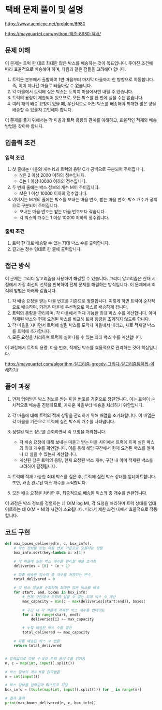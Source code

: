 # 택배 문제 풀이 및 설명

<https://www.acmicpc.net/problem/8980>

<https://mayquartet.com/python-백준-8980-택배/>

## 문제 이해

이 문제는 트럭 한 대로 최대한 많은 박스를 배송하는 것이 목표입니다. 주어진 조건에 따라 효율적으로 배송해야 하며, 다음과 같은 점들을 고려해야 합니다.

1. 트럭은 본부에서 출발하여 1번 마을부터 마지막 마을까지 한 방향으로 이동합니다. 즉, 이미 지나간 마을로 되돌아갈 수 없습니다.
2. 각 마을에서 트럭에 실은 박스는 도착지 마을에서만 내릴 수 있습니다.
3. 트럭의 용량이 제한되어 있으므로, 모든 박스를 한 번에 실을 수는 없습니다.
4. 여러 개의 배송 요청이 있을 때, 우선적으로 어떤 박스를 배송해야 최대한 많은 양을 배송할 수 있을지 고민해야 합니다.

이 문제를 풀기 위해서는 각 마을과 트럭 용량의 관계를 이해하고, 효율적인 적재와 배송 방법을 찾아야 합니다.

## 입출력 조건

### 입력 조건

1. 첫 줄에는 마을의 개수 N과 트럭의 용량 C가 공백으로 구분되어 주어집니다.
   - N은 2 이상 2000 이하의 정수입니다.
   - C는 1 이상 10000 이하의 정수입니다.
2. 두 번째 줄에는 박스 정보의 개수 M이 주어집니다.
   - M은 1 이상 10000 이하의 정수입니다.
3. 이어지는 M개의 줄에는 박스를 보내는 마을 번호, 받는 마을 번호, 박스 개수가 공백으로 구분되어 주어집니다.
   - 보내는 마을 번호는 받는 마을 번호보다 작습니다.
   - 각 박스의 개수는 1 이상 10000 이하의 정수입니다.

### 출력 조건

1. 트럭 한 대로 배송할 수 있는 최대 박스 수를 출력합니다.
2. 결과는 정수 형태로 한 줄에 출력합니다.

## 접근 방식

이 문제는 그리디 알고리즘을 사용하여 해결할 수 있습니다. 그리디 알고리즘은 현재 시점에서 가장 최선의 선택을 반복하여 전체 문제를 해결하는 방식입니다. 이 문제에서 최적의 방법은 아래와 같습니다.

1. 각 배송 요청을 받는 마을 번호를 기준으로 정렬합니다. 이렇게 하면 트럭이 순차적으로 배송하며, 가까운 마을에 우선적으로 박스를 배송하게 됩니다.
2. 트럭의 용량을 관리하며, 각 마을에서 적재 가능한 최대 박스 수를 계산합니다. 이미 적재된 박스와 현재 요청된 박스를 비교해 트럭 용량을 초과하지 않도록 합니다.
3. 각 마을을 지나면서 트럭에 실린 박스를 도착지 마을에서 내리고, 새로 적재할 박스를 트럭에 추가합니다.
4. 모든 요청을 처리하며 트럭이 실어나를 수 있는 최대 박스 수를 계산합니다.

이 과정에서 트럭의 용량, 마을 번호, 적재된 박스를 효율적으로 관리하는 것이 핵심입니다.

<https://mayquartet.com/algorithm-알고리즘-greedy-그리디-알고리즘탐욕법-이해하기/>

## 풀이 과정

1. 먼저 입력받은 박스 정보를 받는 마을 번호를 기준으로 정렬합니다. 이는 트럭이 순차적으로 배송을 진행하므로, 가까운 마을부터 배송을 처리하기 위함입니다.

2. 각 마을에 대해 트럭의 적재 상황을 관리하기 위해 배열을 초기화합니다. 이 배열은 각 마을을 기준으로 트럭에 실린 박스의 개수를 나타냅니다.

3. 정렬된 박스 정보를 순회하면서 각 요청을 처리합니다.

   - 각 배송 요청에 대해 보내는 마을과 받는 마을 사이에서 트럭에 이미 실린 박스의 최대 개수를 확인합니다. 이를 통해 해당 구간에서 현재 요청된 박스를 얼마나 더 실을 수 있는지 계산합니다.
   - 계산된 값은 트럭의 용량, 현재 요청된 박스 개수, 구간 내 이미 적재된 박스를 고려하여 결정됩니다.

4. 트럭에 적재 가능한 최대 박스를 실은 후, 트럭에 실린 박스 상태를 업데이트합니다. 또한, 배송 완료된 박스 개수를 누적합니다.

5. 모든 배송 요청을 처리한 후, 최종적으로 배송된 박스의 총 개수를 반환합니다.

이 과정은 박스 정보를 정렬하는 데 O(M log M), 각 요청을 처리하며 트럭 상태를 업데이트하는 데 O(M \* N)의 시간이 소요됩니다. 따라서 제한 조건 내에서 효율적으로 작동합니다.

## 코드 구현

```python
def max_boxes_delivered(n, c, box_info):
    # 박스 정보를 받는 마을 번호 기준으로 오름차순 정렬
    box_info.sort(key=lambda x: x[1])

    # 각 마을에 실린 박스 개수를 관리할 배열 초기화
    deliveries = [0] * (n + 1)

    # 최종 배송한 박스의 총 개수를 저장하는 변수
    total_delivered = 0

    # 각 박스 정보를 순회하며 최대한 많은 박스를 배송
    for start, end, boxes in box_info:
        # 현재 구간에서 트럭에 실을 수 있는 최대 박스 수 계산
        max_capacity = min(c - max(deliveries[start:end]), boxes)

        # 구간 내 각 마을에 적재된 박스 개수를 업데이트
        for i in range(start, end):
            deliveries[i] += max_capacity

        # 누적 배송된 박스 수를 갱신
        total_delivered += max_capacity

    # 최종 배송된 박스 수 반환
    return total_delivered


# 입력값으로 마을 수 N과 트럭 용량 C를 읽어옴
n, c = map(int, input().split())

# 박스 정보의 개수 M을 입력받음
m = int(input())

# 박스 정보를 입력받아 리스트로 저장
box_info = [tuple(map(int, input().split())) for _ in range(m)]

# 결과 출력
print(max_boxes_delivered(n, c, box_info))
```
